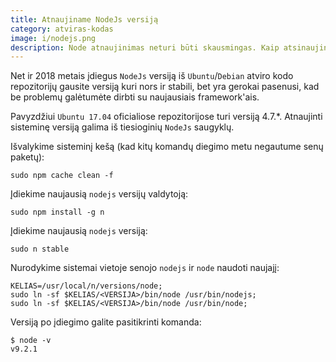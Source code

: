 ```yaml
---
title: Atnaujiname NodeJs versiją
category: atviras-kodas
image: i/nodejs.png
description: Node atnaujinimas neturi būti skausmingas. Kaip atsinaujinti vos keliomis komandomis.
---
```


Net ir 2018 metais įdiegus `NodeJs` versiją iš `Ubuntu`/`Debian` atviro kodo repozitorijų gausite versiją kuri nors ir stabili, bet yra gerokai pasenusi, kad be problemų galėtumėte dirbti su naujausiais framework'ais.

Pavyzdžiui `Ubuntu 17.04` oficialiose repozitorijose turi versiją 4.7.*. Atnaujinti sisteminę versiją galima iš tiesioginių `NodeJs` saugyklų.

Išvalykime sisteminį kešą (kad kitų komandų diegimo metu negautume senų paketų):

```
sudo npm cache clean -f
```

Įdiekime naujausią `nodejs` versijų valdytoją:

```
sudo npm install -g n
```

Įdiekime naujausią `nodejs` versiją:

```
sudo n stable
```

Nurodykime sistemai vietoje senojo `nodejs` ir `node` naudoti naujajį:

```
KELIAS=/usr/local/n/versions/node;
sudo ln -sf $KELIAS/<VERSIJA>/bin/node /usr/bin/nodejs;
sudo ln -sf $KELIAS/<VERSIJA>/bin/node /usr/bin/node;
```

Versiją po įdiegimo galite pasitikrinti komanda:

```
$ node -v
v9.2.1
```